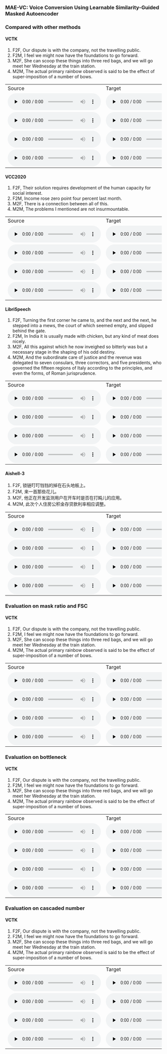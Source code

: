 ### MAE-VC: Voice Conversion Using Learnable Similarity-Guided Masked Autoencoder
### Compared with other methods
#### VCTK
1. F2F, Our dispute is with the company, not the travelling public.
2. F2M, I feel we might now have the foundations to go forward.
3. M2F, She can scoop these things into three red bags, and we will go meet her Wednesday at the train station. 
4. M2M, The actual primary rainbow observed is said to be the effect of super-imposition of a number of bows. 

<table>
   <tr>
      <td>Source</td>
      <td>Target</td>
      <td>ADAINVC</td>
      <td>AGAINVC</td>
      <td>MediumVC</td>
      <td>FragmentVC</td>
      <td>MAE-VC</td>
   </tr>
   <tr>
      <td><audio id="audio" controls="" preload="none"> <source id="V1_s" src="samples/VCTK/F2F/p303_045.wav"> </audio></td>
      <td><audio id="audio" controls="" preload="none"> <source id="V1_t" src="samples/VCTK/F2F/p280_315.wav"> </audio></td>
      <td><audio id="audio" controls="" preload="none"> <source id="V1_A" src="samples/VCTK/F2F/A_ADAINVC_p303_045TOp280_315.wav"> </audio></td>
      <td><audio id="audio" controls="" preload="none"> <source id="V1_B" src="samples/VCTK/F2F/B_AGAINVC_p303_045TOp280_315.wav"> </audio></td>
      <td><audio id="audio" controls="" preload="none"> <source id="V1_C" src="samples/VCTK/F2F/C_MediumVC_p303_045TOp280_315.wav"> </audio></td>
      <td><audio id="audio" controls="" preload="none"> <source id="V1_D" src="samples/VCTK/F2F/D_FragmentVC_p303_045TOp280_315.wav"> </audio></td>
      <td><audio id="audio" controls="" preload="none"> <source id="V1_E" src="samples/VCTK/F2F/E_MAEVC_p303_045TOp280_315.wav"> </audio></td>
     
   </tr>
   <tr>
      <td><audio id="audio" controls="" preload="none"> <source id="V1_s" src="samples/VCTK/F2M/p239_057.wav"> </audio></td>
      <td><audio id="audio" controls="" preload="none"> <source id="V1_t" src="samples/VCTK/F2M/p252_365.wav"> </audio></td>
      <td><audio id="audio" controls="" preload="none"> <source id="V1_A" src="samples/VCTK/F2M/A_ADAINVC_p239_057TOp252_365.wav"> </audio></td>
      <td><audio id="audio" controls="" preload="none"> <source id="V1_B" src="samples/VCTK/F2M/B_AGAINVC_p239_057TOp252_365.wav"> </audio></td>
      <td><audio id="audio" controls="" preload="none"> <source id="V1_C" src="samples/VCTK/F2M/C_MediumVC_p239_057TOp252_365.wav"> </audio></td>
      <td><audio id="audio" controls="" preload="none"> <source id="V1_D" src="samples/VCTK/F2M/D_FragmentVC_p239_057TOp252_365.wav"> </audio></td>
      <td><audio id="audio" controls="" preload="none"> <source id="V1_E" src="samples/VCTK/F2M/E_MAEVC_p239_057TOp252_365.wav"> </audio></td>
   </tr>
   <tr>
      <td><audio id="audio" controls="" preload="none"> <source id="V1_s" src="samples/VCTK/M2F/p232_005.wav"> </audio></td>
      <td><audio id="audio" controls="" preload="none"> <source id="V1_t" src="samples/VCTK/M2F/p308_329.wav"> </audio></td>
      <td><audio id="audio" controls="" preload="none"> <source id="V1_A" src="samples/VCTK/M2F/A_ADAINVC_p232_005TOp308_329.wav"> </audio></td>
      <td><audio id="audio" controls="" preload="none"> <source id="V1_B" src="samples/VCTK/M2F/B_AGAINVC_p232_005TOp308_329.wav"> </audio></td>
      <td><audio id="audio" controls="" preload="none"> <source id="V1_C" src="samples/VCTK/M2F/C_MediumVC_p232_005TOp308_329.wav"> </audio></td>
      <td><audio id="audio" controls="" preload="none"> <source id="V1_D" src="samples/VCTK/M2F/D_FragmentVC_p232_005TOp308_329.wav"> </audio></td>
      <td><audio id="audio" controls="" preload="none"> <source id="V1_E" src="samples/VCTK/M2F/E_MAEVC_p232_005TOp308_329.wav"> </audio></td>
   </tr>
   <tr>
      <td><audio id="audio" controls="" preload="none"> <source id="V1_s" src="samples/VCTK/M2M/p246_022.wav"> </audio></td>
      <td><audio id="audio" controls="" preload="none"> <source id="V1_t" src="samples/VCTK/M2M/p245_093.wav"> </audio></td>
      <td><audio id="audio" controls="" preload="none"> <source id="V1_A" src="samples/VCTK/M2M/A_ADAINVC_p246_022TOp245_093.wav"> </audio></td>
      <td><audio id="audio" controls="" preload="none"> <source id="V1_B" src="samples/VCTK/M2M/B_AGAINVC_p246_022TOp245_093.wav"> </audio></td>
      <td><audio id="audio" controls="" preload="none"> <source id="V1_C" src="samples/VCTK/M2M/C_MediumVC_p246_022TOp245_093.wav"> </audio></td>
      <td><audio id="audio" controls="" preload="none"> <source id="V1_D" src="samples/VCTK/M2M/D_FragmentVC_p246_022TOp245_093.wav"> </audio></td>
      <td><audio id="audio" controls="" preload="none"> <source id="V1_E" src="samples/VCTK/M2M/E_MAEVC_p246_022TOp245_093.wav"> </audio></td>
   </tr>
   
</table>

#### VCC2020
1. F2F, Their solution requires development of the human  capacity for social interest.
2. F2M, Income rose zero point four percent last month.
3. M2F, There is a connection between all of this.
4. M2M, The problems I mentioned are not insurmountable.

<table>
   <tr>
      <td>Source</td>
      <td>Target</td>
      <td>ADAINVC</td>
      <td>AGAINVC</td>
      <td>MediumVC</td>
      <td>FragmentVC</td>
      <td>MAE-VC</td>
   </tr>
   <tr>
      <td><audio id="audio" controls="" preload="none"> <source id="V1_s" src="samples/VCC/F2F/SEF1_E10054.wav"> </audio></td>
      <td><audio id="audio" controls="" preload="none"> <source id="V1_t" src="samples/VCC/F2F/SEF2_E10028.wav"> </audio></td>
      <td><audio id="audio" controls="" preload="none"> <source id="V1_A" src="samples/VCC/F2F/A_ADAINVC_SEF1_E10054TOSEF2_E10028.wav"> </audio></td>
      <td><audio id="audio" controls="" preload="none"> <source id="V1_B" src="samples/VCC/F2F/B_AGAINVC_SEF1_E10054TOSEF2_E10028.wav"> </audio></td>
      <td><audio id="audio" controls="" preload="none"> <source id="V1_C" src="samples/VCC/F2F/C_MediumVC_SEF1_E10054TOSEF2_E10028.wav"> </audio></td>
      <td><audio id="audio" controls="" preload="none"> <source id="V1_D" src="samples/VCC/F2F/D_FragmentVC_SEF1_E10054TOSEF2_E10028.wav"> </audio></td>
      <td><audio id="audio" controls="" preload="none"> <source id="V1_E" src="samples/VCC/F2F/E_MAEVC_SEF1_E10054TOSEF2_E10028.wav"> </audio></td>
     
   </tr>
   <tr>
      <td><audio id="audio" controls="" preload="none"> <source id="V1_s" src="samples/VCC/F2M/SEF1_E10023.wav"> </audio></td>
      <td><audio id="audio" controls="" preload="none"> <source id="V1_t" src="samples/VCC/F2M/TEM2_E20019.wav"> </audio></td>
      <td><audio id="audio" controls="" preload="none"> <source id="V1_A" src="samples/VCC/F2M/A_ADAINVC_SEF1_E10023TOTEM2_E20019.wav"> </audio></td>
      <td><audio id="audio" controls="" preload="none"> <source id="V1_B" src="samples/VCC/F2M/B_AGAINVC_SEF1_E10023TOTEM2_E20019.wav"> </audio></td>
      <td><audio id="audio" controls="" preload="none"> <source id="V1_C" src="samples/VCC/F2M/C_MediumVC_SEF1_E10023TOTEM2_E20019.wav"> </audio></td>
      <td><audio id="audio" controls="" preload="none"> <source id="V1_D" src="samples/VCC/F2M/D_FragmentVC_SEF1_E10023TOTEM2_E20019.wav"> </audio></td>
      <td><audio id="audio" controls="" preload="none"> <source id="V1_E" src="samples/VCC/F2M/E_MAEVC_SEF1_E10023TOTEM2_E20019.wav"> </audio></td>
   </tr>
   <tr>
      <td><audio id="audio" controls="" preload="none"> <source id="V1_s" src="samples/VCC/M2F/SEM1_E10012.wav"> </audio></td>
      <td><audio id="audio" controls="" preload="none"> <source id="V1_t" src="samples/VCC/M2F/TEF2_E10056.wav"> </audio></td>
      <td><audio id="audio" controls="" preload="none"> <source id="V1_A" src="samples/VCC/M2F/A_ADAINVC_SEM1_E10012TOTEF2_E10056.wav"> </audio></td>
      <td><audio id="audio" controls="" preload="none"> <source id="V1_B" src="samples/VCC/M2F/B_AGAINVC_SEM1_E10012TOTEF2_E10056.wav"> </audio></td>
      <td><audio id="audio" controls="" preload="none"> <source id="V1_C" src="samples/VCC/M2F/C_MediumVC_SEM1_E10012TOTEF2_E10056.wav"> </audio></td>
      <td><audio id="audio" controls="" preload="none"> <source id="V1_D" src="samples/VCC/M2F/D_FragmentVC_SEM1_E10012TOTEF2_E10056.wav"> </audio></td>
      <td><audio id="audio" controls="" preload="none"> <source id="V1_E" src="samples/VCC/M2F/E_MAEVC_SEM1_E10012TOTEF2_E10056.wav"> </audio></td>
   </tr>
   <tr>
      <td><audio id="audio" controls="" preload="none"> <source id="V1_s" src="samples/VCC/M2M/SEM1_E10001.wav"> </audio></td>
      <td><audio id="audio" controls="" preload="none"> <source id="V1_t" src="samples/VCC/M2M/TEM2_E10056.wav"> </audio></td>
      <td><audio id="audio" controls="" preload="none"> <source id="V1_A" src="samples/VCC/M2M/A_ADAINVC_SEM1_E10001TOTEM2_E10056.wav"> </audio></td>
      <td><audio id="audio" controls="" preload="none"> <source id="V1_B" src="samples/VCC/M2M/B_AGAINVC_SEM1_E10001TOTEM2_E10056.wav"> </audio></td>
      <td><audio id="audio" controls="" preload="none"> <source id="V1_C" src="samples/VCC/M2M/C_MediumVC_SEM1_E10001TOTEM2_E10056.wav"> </audio></td>
      <td><audio id="audio" controls="" preload="none"> <source id="V1_D" src="samples/VCC/M2M/D_FragmentVC_SEM1_E10001TOTEM2_E10056.wav"> </audio></td>
      <td><audio id="audio" controls="" preload="none"> <source id="V1_E" src="samples/VCC/M2M/E_MAEVC_SEM1_E10001TOTEM2_E10056.wav"> </audio></td>
   </tr>
   
</table>

#### LibriSpeech
1. F2F, Turning the first corner he came to, and the next and the next, he stepped into a mews, the court of which seemed empty, and slipped behind the gate.
2. F2M, In India it is usually made with chicken, but any kind of meat does nicely.
3. M2F, All this against which he now inveighed so bitterly was but a necessary stage in the shaping of his odd destiny.
4. M2M, And the subordinate care of justice and the revenue was delegated to seven consulars, three correctors, and five presidents, who governed the fifteen regions of Italy according to the principles, and even the forms, of Roman jurisprudence.
<table>
   <tr>
      <td>Source</td>
      <td>Target</td>
      <td>ADAINVC</td>
      <td>AGAINVC</td>
      <td>MediumVC</td>
      <td>FragmentVC</td>
      <td>MAE-VC</td>
   </tr>
   <tr>
      <td><audio id="audio" controls="" preload="none"> <source id="V1_s" src="samples/LibriSpeech/F2F/6426_64290_000085_000001.wav"> </audio></td>
      <td><audio id="audio" controls="" preload="none"> <source id="V1_t" src="samples/LibriSpeech/F2F/8193_116804_000036_000003.wav"> </audio></td>
      <td><audio id="audio" controls="" preload="none"> <source id="V1_A" src="samples/LibriSpeech/F2F/A_ADAINVC_6426_64290_000085_000001TO8193_116804_000036_000003.wav"> </audio></td>
      <td><audio id="audio" controls="" preload="none"> <source id="V1_B" src="samples/LibriSpeech/F2F/B_AGAINVC_6426_64290_000085_000001TO8193_116804_000036_000003.wav"> </audio></td>
      <td><audio id="audio" controls="" preload="none"> <source id="V1_C" src="samples/LibriSpeech/F2F/C_MediumVC_6426_64290_000085_000001TO8193_116804_000036_000003.wav"> </audio></td>
      <td><audio id="audio" controls="" preload="none"> <source id="V1_D" src="samples/LibriSpeech/F2F/D_FragmentVC_6426_64290_000085_000001TO8193_116804_000036_000003.wav"> </audio></td>
      <td><audio id="audio" controls="" preload="none"> <source id="V1_E" src="samples/LibriSpeech/F2F/E_MAEVC_6426_64290_000085_000001TO8193_116804_000036_000003.wav"> </audio></td>
     
   </tr>
   <tr>
      <td><audio id="audio" controls="" preload="none"> <source id="V1_s" src="samples/LibriSpeech/F2M/1335_163935_000019_000004.wav"> </audio></td>
      <td><audio id="audio" controls="" preload="none"> <source id="V1_t" src="samples/LibriSpeech/F2M/8011_280922_000015_000006.wav"> </audio></td>
      <td><audio id="audio" controls="" preload="none"> <source id="V1_A" src="samples/LibriSpeech/F2M/A_ADAINVC_1335_163935_000019_000004TO8011_280922_000015_000006.wav"> </audio></td>
      <td><audio id="audio" controls="" preload="none"> <source id="V1_B" src="samples/LibriSpeech/F2M/B_AGAINVC_1335_163935_000019_000004TO8011_280922_000015_000006.wav"> </audio></td>
      <td><audio id="audio" controls="" preload="none"> <source id="V1_C" src="samples/LibriSpeech/F2M/C_MediumVC_1335_163935_000019_000004TO8011_280922_000015_000006.wav"> </audio></td>
      <td><audio id="audio" controls="" preload="none"> <source id="V1_D" src="samples/LibriSpeech/F2M/D_FragmentVC_1335_163935_000019_000004TO8011_280922_000015_000006.wav"> </audio></td>
      <td><audio id="audio" controls="" preload="none"> <source id="V1_E" src="samples/LibriSpeech/F2M/E_MAEVC_1335_163935_000019_000004TO8011_280922_000015_000006.wav"> </audio></td>
   </tr>
   <tr>
      <td><audio id="audio" controls="" preload="none"> <source id="V1_s" src="samples/LibriSpeech/M2F/1283_129808_000043_000001.wav"> </audio></td>
      <td><audio id="audio" controls="" preload="none"> <source id="V1_t" src="samples/LibriSpeech/M2F/2254_152831_000004_000000.wav"> </audio></td>
      <td><audio id="audio" controls="" preload="none"> <source id="V1_A" src="samples/LibriSpeech/M2F/A_ADAINVC_1283_129808_000043_000001TO2254_152831_000004_000000.wav"> </audio></td>
      <td><audio id="audio" controls="" preload="none"> <source id="V1_B" src="samples/LibriSpeech/M2F/B_AGAINVC_1283_129808_000043_000001TO2254_152831_000004_000000.wav"> </audio></td>
      <td><audio id="audio" controls="" preload="none"> <source id="V1_C" src="samples/LibriSpeech/M2F/C_MediumVC_1283_129808_000043_000001TO2254_152831_000004_000000.wav"> </audio></td>
      <td><audio id="audio" controls="" preload="none"> <source id="V1_D" src="samples/LibriSpeech/M2F/D_FragmentVC_1283_129808_000043_000001TO2254_152831_000004_000000.wav"> </audio></td>
      <td><audio id="audio" controls="" preload="none"> <source id="V1_E" src="samples/LibriSpeech/M2F/E_MAEVC_1283_129808_000043_000001TO2254_152831_000004_000000.wav"> </audio></td>
   </tr>
   <tr>
      <td><audio id="audio" controls="" preload="none"> <source id="V1_s" src="samples/LibriSpeech/M2M/1874_143361_000011_000007.wav"> </audio></td>
      <td><audio id="audio" controls="" preload="none"> <source id="V1_t" src="samples/LibriSpeech/M2M/4243_14929_000012_000000.wav"> </audio></td>
      <td><audio id="audio" controls="" preload="none"> <source id="V1_A" src="samples/LibriSpeech/M2M/A_ADAINVC_1874_143361_000011_000007TO4243_14929_000012_000000.wav"> </audio></td>
      <td><audio id="audio" controls="" preload="none"> <source id="V1_B" src="samples/LibriSpeech/M2M/B_AGAINVC_1874_143361_000011_000007TO4243_14929_000012_000000.wav"> </audio></td>
      <td><audio id="audio" controls="" preload="none"> <source id="V1_C" src="samples/LibriSpeech/M2M/C_MediumVC_1874_143361_000011_000007TO4243_14929_000012_000000.wav"> </audio></td>
      <td><audio id="audio" controls="" preload="none"> <source id="V1_D" src="samples/LibriSpeech/M2M/D_FragmentVC_1874_143361_000011_000007TO4243_14929_000012_000000.wav"> </audio></td>
      <td><audio id="audio" controls="" preload="none"> <source id="V1_E" src="samples/LibriSpeech/M2M/E_MAEVC_1874_143361_000011_000007TO4243_14929_000012_000000.wav"> </audio></td>
   </tr>
   
</table>


#### Aishell-3
1. F2F, 锁链叮叮铛铛的掉在石头地板上。
2. F2M, 来一首那些花儿。
3. M2F, 他正在开发监测用户在开车时是否在打盹儿的应用。
4. M2M, 此次个人住房公积金存贷款利率相应调整。

<table>
   <tr>
      <td>Source</td>
      <td>Target</td>
      <td>ADAINVC</td>
      <td>AGAINVC</td>
      <td>MediumVC</td>
      <td>FragmentVC</td>
      <td>MAE-VC</td>
   </tr>
   <tr>
      <td><audio id="audio" controls="" preload="none"> <source id="V1_s" src="samples/Aishell/F2F/SSB00800116.wav"> </audio></td>
      <td><audio id="audio" controls="" preload="none"> <source id="V1_t" src="samples/Aishell/F2F/SSB06140066.wav"> </audio></td>
      <td><audio id="audio" controls="" preload="none"> <source id="V1_A" src="samples/Aishell/F2F/A_ADAINVC_SSB00800116TOSSB06140066.wav"> </audio></td>
      <td><audio id="audio" controls="" preload="none"> <source id="V1_B" src="samples/Aishell/F2F/B_AGAINVC_SSB00800116TOSSB06140066.wav"> </audio></td>
      <td><audio id="audio" controls="" preload="none"> <source id="V1_C" src="samples/Aishell/F2F/C_MediumVC_SSB00800116TOSSB06140066.wav"> </audio></td>
      <td><audio id="audio" controls="" preload="none"> <source id="V1_D" src="samples/Aishell/F2F/D_FragmentVC_SSB00800116TOSSB06140066.wav"> </audio></td>
      <td><audio id="audio" controls="" preload="none"> <source id="V1_E" src="samples/Aishell/F2F/E_MAEVC_SSB00800116TOSSB06140066.wav"> </audio></td>
     
   </tr>
   <tr>
      <td><audio id="audio" controls="" preload="none"> <source id="V1_s" src="samples/Aishell/F2M/SSB01120062.wav"> </audio></td>
      <td><audio id="audio" controls="" preload="none"> <source id="V1_t" src="samples/Aishell/F2M/SSB06290090.wav"> </audio></td>
      <td><audio id="audio" controls="" preload="none"> <source id="V1_A" src="samples/Aishell/F2M/A_ADAINVC_SSB01120062TOSSB06290090.wav"> </audio></td>
      <td><audio id="audio" controls="" preload="none"> <source id="V1_B" src="samples/Aishell/F2M/B_AGAINVC_SSB01120062TOSSB06290090.wav"> </audio></td>
      <td><audio id="audio" controls="" preload="none"> <source id="V1_C" src="samples/Aishell/F2M/C_MediumVC_SSB01120062TOSSB06290090.wav"> </audio></td>
      <td><audio id="audio" controls="" preload="none"> <source id="V1_D" src="samples/Aishell/F2M/D_FragmentVC_SSB01120062TOSSB06290090.wav"> </audio></td>
      <td><audio id="audio" controls="" preload="none"> <source id="V1_E" src="samples/Aishell/F2M/E_MAEVC_SSB01120062TOSSB06290090.wav"> </audio></td>
   </tr>
   <tr>
      <td><audio id="audio" controls="" preload="none"> <source id="V1_s" src="samples/Aishell/M2F/SSB00730171.wav"> </audio></td>
      <td><audio id="audio" controls="" preload="none"> <source id="V1_t" src="samples/Aishell/M2F/SSB18280217.wav"> </audio></td>
      <td><audio id="audio" controls="" preload="none"> <source id="V1_A" src="samples/Aishell/M2F/A_ADAINVC_SSB00730171TOSSB18280217.wav"> </audio></td>
      <td><audio id="audio" controls="" preload="none"> <source id="V1_B" src="samples/Aishell/M2F/B_AGAINVC_SSB00730171TOSSB18280217.wav"> </audio></td>
      <td><audio id="audio" controls="" preload="none"> <source id="V1_C" src="samples/Aishell/M2F/C_MediumVC_SSB00730171TOSSB18280217.wav"> </audio></td>
      <td><audio id="audio" controls="" preload="none"> <source id="V1_D" src="samples/Aishell/M2F/D_FragmentVC_SSB00730171TOSSB18280217.wav"> </audio></td>
      <td><audio id="audio" controls="" preload="none"> <source id="V1_E" src="samples/Aishell/M2F/E_MAEVC_SSB00730171TOSSB18280217.wav"> </audio></td>
   </tr>
   <tr>
      <td><audio id="audio" controls="" preload="none"> <source id="V1_s" src="samples/Aishell/M2M/SSB02410476.wav"> </audio></td>
      <td><audio id="audio" controls="" preload="none"> <source id="V1_t" src="samples/Aishell/M2M/SSB18630063.wav"> </audio></td>
      <td><audio id="audio" controls="" preload="none"> <source id="V1_A" src="samples/Aishell/M2M/A_ADAINVC_SSB02410476TOSSB18630063.wav"> </audio></td>
      <td><audio id="audio" controls="" preload="none"> <source id="V1_B" src="samples/Aishell/M2M/B_AGAINVC_SSB02410476TOSSB18630063.wav"> </audio></td>
      <td><audio id="audio" controls="" preload="none"> <source id="V1_C" src="samples/Aishell/M2M/C_MediumVC_SSB02410476TOSSB18630063.wav"> </audio></td>
      <td><audio id="audio" controls="" preload="none"> <source id="V1_D" src="samples/Aishell/M2M/D_FragmentVC_SSB02410476TOSSB18630063.wav"> </audio></td>
      <td><audio id="audio" controls="" preload="none"> <source id="V1_E" src="samples/Aishell/M2M/E_MAEVC_SSB02410476TOSSB18630063.wav"> </audio></td>
   </tr>
   
</table>


### Evaluation on mask ratio and FSC
#### VCTK
1. F2F, Our dispute is with the company, not the travelling public.
2. F2M, I feel we might now have the foundations to go forward.
3. M2F, She can scoop these things into three red bags, and we will go meet her Wednesday at the train station. 
4. M2M, The actual primary rainbow observed is said to be the effect of super-imposition of a number of bows. 

<table>
   <tr>
      <td>Source</td>
      <td>Target</td>
      <td>Base_4c_16b_0r_w/o FSC</td>
      <td>Base_4c_16b_50r_w/o FSC</td>
      <td>Base_4c_16b_90r_w/o FSC</td>
      <td>Base_4c_16b_0r_FSC</td>
      <td>Base_4c_16b_50r_FSC</td>
      <td>Base_4c_16b_90r_FSC</td>
   </tr>
   <tr>
      <td><audio id="audio" controls="" preload="none"> <source id="V1_s" src="samples/FSC/F2F/1/p303_045.wav"> </audio></td>
      <td><audio id="audio" controls="" preload="none"> <source id="V1_t" src="samples/FSC/F2F/1/p280_315.wav"> </audio></td>
      <td><audio id="audio" controls="" preload="none"> <source id="V1_A" src="samples/FSC/F2F/1/0r_no_p303_045TOp280_315.wav"> </audio></td>
      <td><audio id="audio" controls="" preload="none"> <source id="V1_B" src="samples/FSC/F2F/1/50r_no_p303_045TOp280_315.wav"> </audio></td>
      <td><audio id="audio" controls="" preload="none"> <source id="V1_C" src="samples/FSC/F2F/1/90r_no_p303_045TOp280_315.wav"> </audio></td>
      <td><audio id="audio" controls="" preload="none"> <source id="V1_D" src="samples/FSC/F2F/1/0r_p303_045TOp280_315.wav"> </audio></td>
      <td><audio id="audio" controls="" preload="none"> <source id="V1_E" src="samples/FSC/F2F/1/50r_p303_045TOp280_315.wav"> </audio></td>
      <td><audio id="audio" controls="" preload="none"> <source id="V1_F" src="samples/FSC/F2F/1/90r_p303_045TOp280_315.wav"> </audio></td>
     
   </tr>
   <tr>
      <td><audio id="audio" controls="" preload="none"> <source id="V1_s" src="samples/FSC/F2M/1/p239_057.wav"> </audio></td>
      <td><audio id="audio" controls="" preload="none"> <source id="V1_t" src="samples/FSC/F2M/1/p252_365.wav"> </audio></td>
      <td><audio id="audio" controls="" preload="none"> <source id="V1_A" src="samples/FSC/F2M/1/0r_no_p239_057TOp252_365.wav"> </audio></td>
      <td><audio id="audio" controls="" preload="none"> <source id="V1_B" src="samples/FSC/F2M/1/50r_no_p239_057TOp252_365.wav"> </audio></td>
      <td><audio id="audio" controls="" preload="none"> <source id="V1_C" src="samples/FSC/F2M/1/90r_no_p239_057TOp252_365.wav"> </audio></td>
      <td><audio id="audio" controls="" preload="none"> <source id="V1_D" src="samples/FSC/F2M/1/0r_p239_057TOp252_365.wav"> </audio></td>
      <td><audio id="audio" controls="" preload="none"> <source id="V1_E" src="samples/FSC/F2M/1/50r_p239_057TOp252_365.wav"> </audio></td>
      <td><audio id="audio" controls="" preload="none"> <source id="V1_F" src="samples/FSC/F2M/1/90r_p239_057TOp252_365.wav"> </audio></td>
   </tr>
   <tr>
      <td><audio id="audio" controls="" preload="none"> <source id="V1_s" src="samples/FSC/M2F/1/p232_005.wav"> </audio></td>
      <td><audio id="audio" controls="" preload="none"> <source id="V1_t" src="samples/FSC/M2F/1/p308_329.wav"> </audio></td>
      <td><audio id="audio" controls="" preload="none"> <source id="V1_A" src="samples/FSC/M2F/1/0r_no_p232_005TOp308_329.wav"> </audio></td>
      <td><audio id="audio" controls="" preload="none"> <source id="V1_B" src="samples/FSC/M2F/1/50r_no_p232_005TOp308_329.wav"> </audio></td>
      <td><audio id="audio" controls="" preload="none"> <source id="V1_C" src="samples/FSC/M2F/1/90r_no_p232_005TOp308_329.wav"> </audio></td>
      <td><audio id="audio" controls="" preload="none"> <source id="V1_D" src="samples/FSC/M2F/1/0r_p232_005TOp308_329.wav"> </audio></td>
      <td><audio id="audio" controls="" preload="none"> <source id="V1_E" src="samples/FSC/M2F/1/50r_p232_005TOp308_329.wav"> </audio></td>
      <td><audio id="audio" controls="" preload="none"> <source id="V1_F" src="samples/FSC/M2F/1/90r_p232_005TOp308_329.wav"> </audio></td>
   </tr>
   <tr>
      <td><audio id="audio" controls="" preload="none"> <source id="V1_s" src="samples/FSC/M2M/1/p246_022.wav"> </audio></td>
      <td><audio id="audio" controls="" preload="none"> <source id="V1_t" src="samples/FSC/M2M/1/p245_093.wav"> </audio></td>
      <td><audio id="audio" controls="" preload="none"> <source id="V1_A" src="samples/FSC/M2M/1/0r_no_p246_022TOp245_093.wav"> </audio></td>
      <td><audio id="audio" controls="" preload="none"> <source id="V1_B" src="samples/FSC/M2M/1/50r_no_p246_022TOp245_093.wav"> </audio></td>
      <td><audio id="audio" controls="" preload="none"> <source id="V1_C" src="samples/FSC/M2M/1/90r_no_p246_022TOp245_093.wav"> </audio></td>
      <td><audio id="audio" controls="" preload="none"> <source id="V1_D" src="samples/FSC/M2M/1/0r_p246_022TOp245_093.wav"> </audio></td>
      <td><audio id="audio" controls="" preload="none"> <source id="V1_E" src="samples/FSC/M2M/1/50r_p246_022TOp245_093.wav"> </audio></td>
      <td><audio id="audio" controls="" preload="none"> <source id="V1_F" src="samples/FSC/M2M/1/90r_p246_022TOp245_093.wav"> </audio></td>
   </tr>
   
</table>


### Evaluation on bottleneck
#### VCTK
1. F2F, Our dispute is with the company, not the travelling public.
2. F2M, I feel we might now have the foundations to go forward.
3. M2F, She can scoop these things into three red bags, and we will go meet her Wednesday at the train station. 
4. M2M, The actual primary rainbow observed is said to be the effect of super-imposition of a number of bows. 

<table>
   <tr>
      <td>Source</td>
      <td>Target</td>
      <td>Base_4c_2b_50r</td>
      <td>Base_4c_4b_50r</td>
      <td>Base_4c_8b_50r</td>
      <td>Base_4c_16b_50r</td>
      <td>Base_4c_36b_50r</td>
   </tr>
   <tr>
      <td><audio id="audio" controls="" preload="none"> <source id="V1_s" src="samples/bot/F2F/1/p303_045.wav"> </audio></td>
      <td><audio id="audio" controls="" preload="none"> <source id="V1_t" src="samples/bot/F2F/1/p280_315.wav"> </audio></td>
      <td><audio id="audio" controls="" preload="none"> <source id="V1_A" src="samples/bot/F2F/1/2b_p303_045TOp280_315.wav"> </audio></td>
      <td><audio id="audio" controls="" preload="none"> <source id="V1_B" src="samples/bot/F2F/1/4b_p303_045TOp280_315.wav"> </audio></td>
      <td><audio id="audio" controls="" preload="none"> <source id="V1_C" src="samples/bot/F2F/1/8b_p303_045TOp280_315.wav"> </audio></td>
      <td><audio id="audio" controls="" preload="none"> <source id="V1_D" src="samples/bot/F2F/1/16b_p303_045TOp280_315.wav"> </audio></td>
      <td><audio id="audio" controls="" preload="none"> <source id="V1_E" src="samples/bot/F2F/1/36b_p303_045TOp280_315.wav"> </audio></td>
   </tr>
   <tr>
      <td><audio id="audio" controls="" preload="none"> <source id="V1_s" src="samples/bot/F2M/1/p239_057.wav"> </audio></td>
      <td><audio id="audio" controls="" preload="none"> <source id="V1_t" src="samples/bot/F2M/1/p252_365.wav"> </audio></td>
      <td><audio id="audio" controls="" preload="none"> <source id="V1_A" src="samples/bot/F2M/1/2b_p239_057TOp252_365.wav"> </audio></td>
      <td><audio id="audio" controls="" preload="none"> <source id="V1_B" src="samples/bot/F2M/1/4b_p239_057TOp252_365.wav"> </audio></td>
      <td><audio id="audio" controls="" preload="none"> <source id="V1_C" src="samples/bot/F2M/1/8b_p239_057TOp252_365.wav"> </audio></td>
      <td><audio id="audio" controls="" preload="none"> <source id="V1_D" src="samples/bot/F2M/1/16b_p239_057TOp252_365.wav"> </audio></td>
      <td><audio id="audio" controls="" preload="none"> <source id="V1_E" src="samples/bot/F2M/1/36b_p239_057TOp252_365.wav"> </audio></td>
   </tr>
   <tr>
      <td><audio id="audio" controls="" preload="none"> <source id="V1_s" src="samples/bot/M2F/1/p232_005.wav"> </audio></td>
      <td><audio id="audio" controls="" preload="none"> <source id="V1_t" src="samples/bot/M2F/1/p308_329.wav"> </audio></td>
      <td><audio id="audio" controls="" preload="none"> <source id="V1_A" src="samples/bot/M2F/1/2b_p232_005TOp308_329.wav"> </audio></td>
      <td><audio id="audio" controls="" preload="none"> <source id="V1_B" src="samples/bot/M2F/1/4b_p232_005TOp308_329.wav"> </audio></td>
      <td><audio id="audio" controls="" preload="none"> <source id="V1_C" src="samples/bot/M2F/1/8b_p232_005TOp308_329.wav"> </audio></td>
      <td><audio id="audio" controls="" preload="none"> <source id="V1_D" src="samples/bot/M2F/1/16b_p232_005TOp308_329.wav"> </audio></td>
      <td><audio id="audio" controls="" preload="none"> <source id="V1_E" src="samples/bot/M2F/1/36b_p232_005TOp308_329.wav"> </audio></td>
   </tr>
   <tr>
      <td><audio id="audio" controls="" preload="none"> <source id="V1_s" src="samples/bot/M2M/1/p246_022.wav"> </audio></td>
      <td><audio id="audio" controls="" preload="none"> <source id="V1_t" src="samples/bot/M2M/1/p245_093.wav"> </audio></td>
      <td><audio id="audio" controls="" preload="none"> <source id="V1_A" src="samples/bot/M2M/1/2b_p246_022TOp245_093.wav"> </audio></td>
      <td><audio id="audio" controls="" preload="none"> <source id="V1_B" src="samples/bot/M2M/1/4b_p246_022TOp245_093.wav"> </audio></td>
      <td><audio id="audio" controls="" preload="none"> <source id="V1_C" src="samples/bot/M2M/1/8b_p246_022TOp245_093.wav"> </audio></td>
      <td><audio id="audio" controls="" preload="none"> <source id="V1_D" src="samples/bot/M2M/1/16b_p246_022TOp245_093.wav"> </audio></td>
      <td><audio id="audio" controls="" preload="none"> <source id="V1_E" src="samples/bot/M2M/1/36b_p246_022TOp245_093.wav"> </audio></td>
   </tr>
   
</table>


### Evaluation on cascaded number
#### VCTK
1. F2F, Our dispute is with the company, not the travelling public.
2. F2M, I feel we might now have the foundations to go forward.
3. M2F, She can scoop these things into three red bags, and we will go meet her Wednesday at the train station. 
4. M2M, The actual primary rainbow observed is said to be the effect of super-imposition of a number of bows. 

<table>
   <tr>
      <td>Source</td>
      <td>Target</td>
      <td>Base_1c_2b_50r</td>
      <td>Base_2c_4b_50r</td>
      <td>Base_4c_8b_50r</td>
      <td>Base_6c_16b_50r</td>
      <td>Base_8c_36b_50r</td>
   </tr>
   <tr>
      <td><audio id="audio" controls="" preload="none"> <source id="V1_s" src="samples/cascaded/F2F/1_on/p303_045.wav"> </audio></td>
      <td><audio id="audio" controls="" preload="none"> <source id="V1_t" src="samples/cascaded/F2F/1_on/p280_315.wav"> </audio></td>
      <td><audio id="audio" controls="" preload="none"> <source id="V1_A" src="samples/cascaded/F2F/1_on/1c_p303_045TOp280_315.wav"> </audio></td>
      <td><audio id="audio" controls="" preload="none"> <source id="V1_B" src="samples/cascaded/F2F/1_on/2c_p303_045TOp280_315.wav"> </audio></td>
      <td><audio id="audio" controls="" preload="none"> <source id="V1_C" src="samples/cascaded/F2F/1_on/4c_p303_045TOp280_315.wav"> </audio></td>
      <td><audio id="audio" controls="" preload="none"> <source id="V1_D" src="samples/cascaded/F2F/1_on/6c_p303_045TOp280_315.wav"> </audio></td>
      <td><audio id="audio" controls="" preload="none"> <source id="V1_E" src="samples/cascaded/F2F/1_on/8c_p303_045TOp280_315.wav"> </audio></td>
   </tr>
   <tr>
      <td><audio id="audio" controls="" preload="none"> <source id="V1_s" src="samples/cascaded/F2M/1_on/p239_057.wav"> </audio></td>
      <td><audio id="audio" controls="" preload="none"> <source id="V1_t" src="samples/cascaded/F2M/1_on/p252_365.wav"> </audio></td>
      <td><audio id="audio" controls="" preload="none"> <source id="V1_A" src="samples/cascaded/F2M/1_on/1c_p239_057TOp252_365.wav"> </audio></td>
      <td><audio id="audio" controls="" preload="none"> <source id="V1_B" src="samples/cascaded/F2M/1_on/2c_p239_057TOp252_365.wav"> </audio></td>
      <td><audio id="audio" controls="" preload="none"> <source id="V1_C" src="samples/cascaded/F2M/1_on/4c_p239_057TOp252_365.wav"> </audio></td>
      <td><audio id="audio" controls="" preload="none"> <source id="V1_D" src="samples/cascaded/F2M/1_on/6c_p239_057TOp252_365.wav"> </audio></td>
      <td><audio id="audio" controls="" preload="none"> <source id="V1_E" src="samples/cascaded/F2M/1_on/8c_p239_057TOp252_365.wav"> </audio></td>
   </tr>
   <tr>
      <td><audio id="audio" controls="" preload="none"> <source id="V1_s" src="samples/cascaded/M2F/1_on/p232_005.wav"> </audio></td>
      <td><audio id="audio" controls="" preload="none"> <source id="V1_t" src="samples/cascaded/M2F/1_on/p308_329.wav"> </audio></td>
      <td><audio id="audio" controls="" preload="none"> <source id="V1_A" src="samples/cascaded/M2F/1_on/1c_p232_005TOp308_329.wav"> </audio></td>
      <td><audio id="audio" controls="" preload="none"> <source id="V1_B" src="samples/cascaded/M2F/1_on/2c_p232_005TOp308_329.wav"> </audio></td>
      <td><audio id="audio" controls="" preload="none"> <source id="V1_C" src="samples/cascaded/M2F/1_on/4c_p232_005TOp308_329.wav"> </audio></td>
      <td><audio id="audio" controls="" preload="none"> <source id="V1_D" src="samples/cascaded/M2F/1_on/6c_p232_005TOp308_329.wav"> </audio></td>
      <td><audio id="audio" controls="" preload="none"> <source id="V1_E" src="samples/cascaded/M2F/1_on/8c_p232_005TOp308_329.wav"> </audio></td>
   </tr>
   <tr>
      <td><audio id="audio" controls="" preload="none"> <source id="V1_s" src="samples/cascaded/M2M/1_on/p246_022.wav"> </audio></td>
      <td><audio id="audio" controls="" preload="none"> <source id="V1_t" src="samples/cascaded/M2M/1_on/p245_093.wav"> </audio></td>
      <td><audio id="audio" controls="" preload="none"> <source id="V1_A" src="samples/cascaded/M2M/1_on/1c_p246_022TOp245_093.wav"> </audio></td>
      <td><audio id="audio" controls="" preload="none"> <source id="V1_B" src="samples/cascaded/M2M/1_on/2c_p246_022TOp245_093.wav"> </audio></td>
      <td><audio id="audio" controls="" preload="none"> <source id="V1_C" src="samples/cascaded/M2M/1_on/4c_p246_022TOp245_093.wav"> </audio></td>
      <td><audio id="audio" controls="" preload="none"> <source id="V1_D" src="samples/cascaded/M2M/1_on/6c_p246_022TOp245_093.wav"> </audio></td>
      <td><audio id="audio" controls="" preload="none"> <source id="V1_E" src="samples/cascaded/M2M/1_on/8c_p246_022TOp245_093.wav"> </audio></td>
   </tr>
   
</table>
